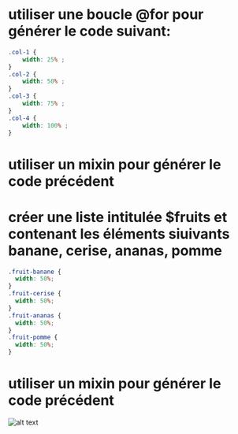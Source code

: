 # utiliser une boucle @for pour générer le code suivant:
```css
.col-1 {
    width: 25% ;
}
.col-2 {
    width: 50% ;
}
.col-3 {
    width: 75% ;
}
.col-4 {
    width: 100% ;
}
```
# utiliser un mixin pour générer le code précédent

# créer une liste intitulée $fruits et contenant les éléments siuivants banane, cerise, ananas, pomme

```css
.fruit-banane {
  width: 50%;
}
.fruit-cerise {
  width: 50%;
}
.fruit-ananas {
  width: 50%;
}
.fruit-pomme {
  width: 50%;
}
```
# utiliser un mixin pour générer le code précédent


![alt text](https://juliencrego.com/wp-content/uploads/exo-css24-04.png "Triangles")
